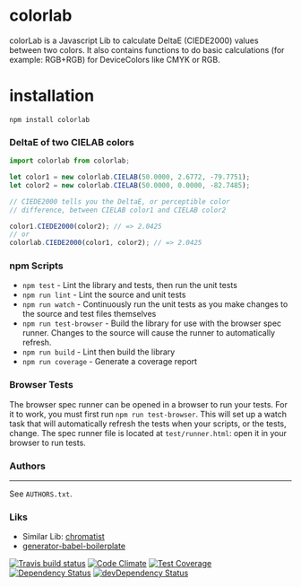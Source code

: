# colorlab
colorLab is a Javascript Lib to calculate DeltaE (CIEDE2000) values between two colors. It also contains functions to do basic calculations (for example: RGB+RGB) for DeviceColors like CMYK or RGB.

# installation
```
npm install colorlab
```

### DeltaE of two CIELAB colors
```javascript
import colorlab from colorlab;

let color1 = new colorlab.CIELAB(50.0000, 2.6772, -79.7751);
let color2 = new colorlab.CIELAB(50.0000, 0.0000, -82.7485);

// CIEDE2000 tells you the DeltaE, or perceptible color
// difference, between CIELAB color1 and CIELAB color2

color1.CIEDE2000(color2); // => 2.0425
// or
colorlab.CIEDE2000(color1, color2); // => 2.0425

```

### npm Scripts

- `npm test` - Lint the library and tests, then run the unit tests
- `npm run lint` - Lint the source and unit tests
- `npm run watch` - Continuously run the unit tests as you make changes to the source
   and test files themselves
- `npm run test-browser` - Build the library for use with the browser spec runner.
  Changes to the source will cause the runner to automatically refresh.
- `npm run build` - Lint then build the library
- `npm run coverage` - Generate a coverage report


### Browser Tests

The browser spec runner can be opened in a browser to run your tests. For it to work, you must first run `npm run test-browser`. This will set up a watch task that will automatically refresh the tests when your scripts, or the tests, change. The spec runner file is located at `test/runner.html`: open it in your browser to run tests.


### Authors
---
See `AUTHORS.txt`.

### Liks
* Similar Lib: [chromatist](https://github.com/jrus/chromatist)
* [generator-babel-boilerplate](https://github.com/babel/generator-babel-boilerplate)

[![Travis build status](http://img.shields.io/travis/signalwerk/colorlab.svg?style=flat)](https://travis-ci.org/signalwerk/colorlab)
[![Code Climate](https://codeclimate.com/github/signalwerk/colorlab/badges/gpa.svg)](https://codeclimate.com/github/signalwerk/colorlab)
[![Test Coverage](https://codeclimate.com/github/signalwerk/colorlab/badges/coverage.svg)](https://codeclimate.com/github/signalwerk/colorlab)
[![Dependency Status](https://david-dm.org/signalwerk/colorlab.svg)](https://david-dm.org/signalwerk/colorlab)
[![devDependency Status](https://david-dm.org/signalwerk/colorlab/dev-status.svg)](https://david-dm.org/signalwerk/colorlab#info=devDependencies)
